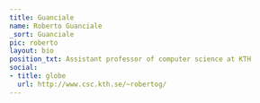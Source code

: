 ```yaml
---
title: Guanciale
name: Roberto Guanciale
_sort: Guanciale
pic: roberto
layout: bio
position_txt: Assistant professor of computer science at KTH
social:
- title: globe
  url: http://www.csc.kth.se/~robertog/
---
```


